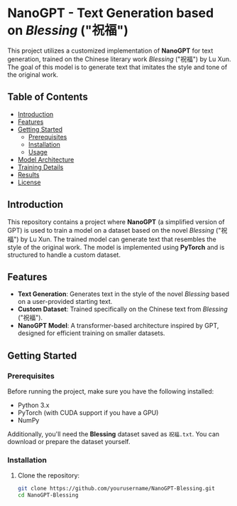 # NanoGPT - Text Generation based on *Blessing* ("祝福")

This project utilizes a customized implementation of **NanoGPT** for text generation, trained on the Chinese literary work *Blessing* ("祝福") by Lu Xun. The goal of this model is to generate text that imitates the style and tone of the original work.

## Table of Contents
- [Introduction](#introduction)
- [Features](#features)
- [Getting Started](#getting-started)
  - [Prerequisites](#prerequisites)
  - [Installation](#installation)
  - [Usage](#usage)
- [Model Architecture](#model-architecture)
- [Training Details](#training-details)
- [Results](#results)
- [License](#license)

## Introduction

This repository contains a project where **NanoGPT** (a simplified version of GPT) is used to train a model on a dataset based on the novel *Blessing* ("祝福") by Lu Xun. The trained model can generate text that resembles the style of the original work. The model is implemented using **PyTorch** and is structured to handle a custom dataset.

## Features
- **Text Generation**: Generates text in the style of the novel *Blessing* based on a user-provided starting text.
- **Custom Dataset**: Trained specifically on the Chinese text from *Blessing* ("祝福").
- **NanoGPT Model**: A transformer-based architecture inspired by GPT, designed for efficient training on smaller datasets.
  
## Getting Started

### Prerequisites
Before running the project, make sure you have the following installed:
- Python 3.x
- PyTorch (with CUDA support if you have a GPU)
- NumPy

Additionally, you'll need the **Blessing** dataset saved as `祝福.txt`. You can download or prepare the dataset yourself.

### Installation

1. Clone the repository:

   ```bash
   git clone https://github.com/yourusername/NanoGPT-Blessing.git
   cd NanoGPT-Blessing
